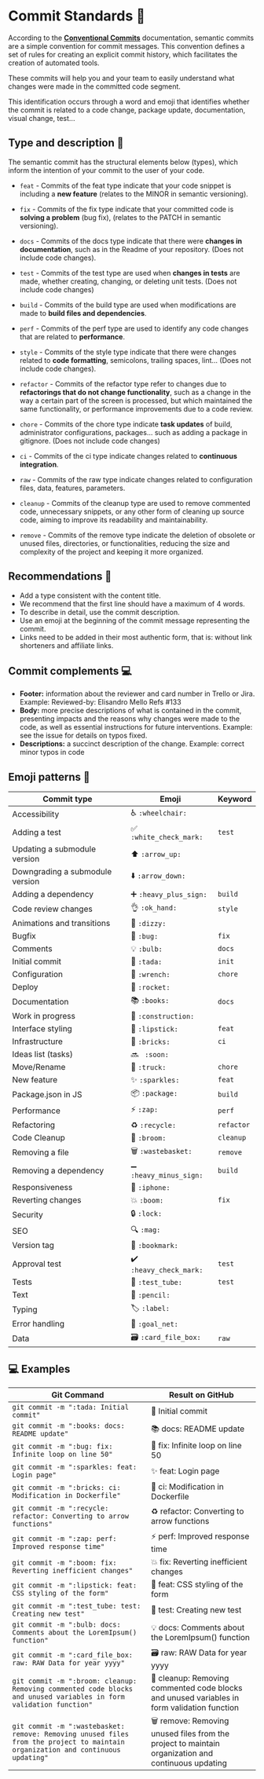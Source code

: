 # Commit Standards 📜

According to the **[Conventional Commits](https://www.conventionalcommits.org/en)** documentation, semantic commits are a simple convention for commit messages. This convention defines a set of rules for creating an explicit commit history, which facilitates the creation of automated tools.

These commits will help you and your team to easily understand what changes were made in the committed code segment.

This identification occurs through a word and emoji that identifies whether the commit is related to a code change, package update, documentation, visual change, test...

## Type and description 🦄

The semantic commit has the structural elements below (types), which inform the intention of your commit to the user of your code.

- `feat` - Commits of the feat type indicate that your code snippet is including a **new feature** (relates to the MINOR in semantic versioning).

- `fix` - Commits of the fix type indicate that your committed code is **solving a problem** (bug fix), (relates to the PATCH in semantic versioning).

- `docs` - Commits of the docs type indicate that there were **changes in documentation**, such as in the Readme of your repository. (Does not include code changes).

- `test` - Commits of the test type are used when **changes in tests** are made, whether creating, changing, or deleting unit tests. (Does not include code changes)

- `build` - Commits of the build type are used when modifications are made to **build files and dependencies**.

- `perf` - Commits of the perf type are used to identify any code changes that are related to **performance**.

- `style` - Commits of the style type indicate that there were changes related to **code formatting**, semicolons, trailing spaces, lint... (Does not include code changes).

- `refactor` - Commits of the refactor type refer to changes due to **refactorings that do not change functionality**, such as a change in the way a certain part of the screen is processed, but which maintained the same functionality, or performance improvements due to a code review.

- `chore` - Commits of the chore type indicate **task updates** of build, administrator configurations, packages... such as adding a package in gitignore. (Does not include code changes)

- `ci` - Commits of the ci type indicate changes related to **continuous integration**.

- `raw` - Commits of the raw type indicate changes related to configuration files, data, features, parameters.

- `cleanup` - Commits of the cleanup type are used to remove commented code, unnecessary snippets, or any other form of cleaning up source code, aiming to improve its readability and maintainability.

- `remove` - Commits of the remove type indicate the deletion of obsolete or unused files, directories, or functionalities, reducing the size and complexity of the project and keeping it more organized.

## Recommendations 🎉

- Add a type consistent with the content title.
- We recommend that the first line should have a maximum of 4 words.
- To describe in detail, use the commit description.
- Use an emoji at the beginning of the commit message representing the commit.
- Links need to be added in their most authentic form, that is: without link shorteners and affiliate links.

## Commit complements 💻

- **Footer:** information about the reviewer and card number in Trello or Jira. Example: Reviewed-by: Elisandro Mello Refs #133
- **Body:** more precise descriptions of what is contained in the commit, presenting impacts and the reasons why changes were made to the code, as well as essential instructions for future interventions. Example: see the issue for details on typos fixed.
- **Descriptions:** a succinct description of the change. Example: correct minor typos in code

## Emoji patterns 💈

<table>
    <thead>
        <tr>
            <th>Commit type</th>
            <th>Emoji</th>
            <th>Keyword</th>
        </tr>
    </thead>
 <tbody>
        <tr>
            <td>Accessibility</td>
            <td>♿ <code>:wheelchair:</code></td>
            <td></td>
        </tr>
        <tr>
            <td>Adding a test</td>
            <td>✅ <code>:white_check_mark:</code></td>
            <td><code>test</code></td>
        </tr>
        <tr>
            <td>Updating a submodule version</td>
            <td>⬆️ <code>:arrow_up:</code></td>
            <td></td>
        </tr>
        <tr>
            <td>Downgrading a submodule version</td>
            <td>⬇️ <code>:arrow_down:</code></td>
            <td></td>
        </tr>
        <tr>
            <td>Adding a dependency</td>
            <td>➕ <code>:heavy_plus_sign:</code></td>
            <td><code>build</code></td>
        </tr>
        <tr>
            <td>Code review changes</td>
            <td>👌 <code>:ok_hand:</code></td>
            <td><code>style</code></td>
        </tr>
        <tr>
            <td>Animations and transitions</td>
            <td>💫 <code>:dizzy:</code></td>
            <td></td>
        </tr>
        <tr>
            <td>Bugfix</td>
            <td>🐛 <code>:bug:</code></td>
            <td><code>fix</code></td>
        </tr>
        <tr>
            <td>Comments</td>
            <td>💡 <code>:bulb:</code></td>
            <td><code>docs</code></td>
        </tr>
        <tr>
            <td>Initial commit</td>
            <td>🎉 <code>:tada:</code></td>
            <td><code>init</code></td>
        </tr>
        <tr>
            <td>Configuration</td>
            <td>🔧 <code>:wrench:</code></td>
            <td><code>chore</code></td>
        </tr>
        <tr>
            <td>Deploy</td>
            <td>🚀 <code>:rocket:</code></td>
            <td></td>
        </tr>
        <tr>
            <td>Documentation</td>
            <td>📚 <code>:books:</code></td>
            <td><code>docs</code></td>
        </tr>
        <tr>
            <td>Work in progress</td>
            <td>🚧 <code>:construction:</code></td>
            <td></td>
        </tr>
        <tr>
            <td>Interface styling</td>
            <td>💄 <code>:lipstick:</code></td>
            <td><code>feat</code></td>
        </tr>
        <tr>
            <td>Infrastructure</td>
            <td>🧱 <code>:bricks:</code></td>
            <td><code>ci</code></td>
        </tr>
        <tr>
            <td>Ideas list (tasks)</td>
            <td>🔜 <code> :soon: </code></td>
            <td></td>
        </tr>
        <tr>
            <td>Move/Rename</td>
            <td>🚚 <code>:truck:</code></td>
            <td><code>chore</code></td>
        </tr>
        <tr>
            <td>New feature</td>
            <td>✨ <code>:sparkles:</code></td>
            <td><code>feat</code></td>
        </tr>
        <tr>
            <td>Package.json in JS</td>
            <td>📦 <code>:package:</code></td>
            <td><code>build</code></td>
        </tr>
        <tr>
            <td>Performance</td>
            <td>⚡ <code>:zap:</code></td>
            <td><code>perf</code></td>
        </tr>
        <tr>
                <td>Refactoring</td>
                <td>♻️ <code>:recycle:</code></td>
                <td><code>refactor</code></td>
        </tr>
        <tr>
            <td>Code Cleanup</td>
            <td>🧹 <code>:broom:</code></td>
            <td><code>cleanup</code></td>
        </tr>
        <tr>
            <td>Removing a file</td>
            <td>🗑️ <code>:wastebasket:</code></td>
            <td><code>remove</code></td>
        </tr>
        <tr>
            <td>Removing a dependency</td>
            <td>➖ <code>:heavy_minus_sign:</code></td>
            <td><code>build</code></td>
        </tr>
        <tr>
            <td>Responsiveness</td>
            <td>📱 <code>:iphone:</code></td>
            <td></td>
        </tr>
        <tr>
            <td>Reverting changes</td>
            <td>💥 <code>:boom:</code></td>
            <td><code>fix</code></td>
        </tr>
        <tr>
            <td>Security</td>
            <td>🔒️ <code>:lock:</code></td>
            <td></td>
        </tr>
        <tr>
            <td>SEO</td>
            <td>🔍️ <code>:mag:</code></td>
            <td></td>
        </tr>
        <tr>
            <td>Version tag</td>
            <td>🔖 <code>:bookmark:</code></td>
            <td></td>
        </tr>
        <tr>
            <td>Approval test</td>
            <td>✔️ <code>:heavy_check_mark:</code></td>
            <td><code>test</code></td>
        </tr>
        <tr>
            <td>Tests</td>
            <td>🧪 <code>:test_tube:</code></td>
            <td><code>test</code></td>
        </tr>
        <tr>
            <td>Text</td>
            <td>📝 <code>:pencil:</code></td>
            <td></td>
        </tr>
        <tr>
            <td>Typing</td>
            <td>🏷️ <code>:label:</code></td>
            <td></td>
        </tr>
        <tr>
            <td>Error handling</td>
            <td>🥅 <code>:goal_net:</code></td>
            <td></td>
        </tr>
        <tr>
            <td>Data</td>
            <td>🗃️ <code>:card_file_box:</code></td>
            <td><code>raw</code></td>
        </tr>
    </tbody>
</table>

## 💻 Examples

<table>
    <thead>
        <tr>
            <th>Git Command</th>
            <th>Result on GitHub</th>
        </tr>
    </thead>
 <tbody>
        <tr>
            <td>
                <code>git commit -m ":tada: Initial commit"</code>
            </td>
            <td>🎉 Initial commit</td>
        </tr>
        <tr>
            <td>
                <code>git commit -m ":books: docs: README update"</code>
            </td>
            <td>📚 docs: README update</td>
        </tr>
        <tr>
            <td>
                <code>git commit -m ":bug: fix: Infinite loop on line 50"</code>
            </td>
            <td>🐛 fix: Infinite loop on line 50</td>
        </tr>
        <tr>
            <td>
                <code>git commit -m ":sparkles: feat: Login page"</code>
            </td>
            <td>✨ feat: Login page</td>
        </tr>
        <tr>
            <td>
                <code>git commit -m ":bricks: ci: Modification in Dockerfile"</code>
            </td>
            <td>🧱 ci: Modification in Dockerfile</td>
        </tr>
        <tr>
            <td>
                <code>git commit -m ":recycle: refactor: Converting to arrow functions"</code>
            </td>
            <td>♻️ refactor: Converting to arrow functions</td>
        </tr>
        <tr>
            <td>
                <code>git commit -m ":zap: perf: Improved response time"</code>
            </td>
            <td>⚡ perf: Improved response time</td>
        </tr>
        <tr>
            <td>
                <code>git commit -m ":boom: fix: Reverting inefficient changes"</code>
            </td>
            <td>💥 fix: Reverting inefficient changes</td>
        </tr>
        <tr>
            <td>
                <code>git commit -m ":lipstick: feat: CSS styling of the form"</code>
            </td>
            <td>💄 feat: CSS styling of the form</td>
        </tr>
        <tr>
            <td>
                <code>git commit -m ":test_tube: test: Creating new test"</code>
            </td>
            <td>🧪 test: Creating new test</td>
        </tr>
        <tr>
            <td>
                <code>git commit -m ":bulb: docs: Comments about the LoremIpsum() function"</code>
            </td>
            <td>💡 docs: Comments about the LoremIpsum() function</td>
        </tr>
        <tr>
            <td>
                <code>git commit -m ":card_file_box: raw: RAW Data for year yyyy"</code>
            </td>
            <td>🗃️ raw: RAW Data for year yyyy</td>
        </tr>
        <tr>
            <td>
                <code>git commit -m ":broom: cleanup: Removing commented code blocks and unused variables in form validation function"</code>
            </td>
            <td>🧹 cleanup: Removing commented code blocks and unused variables in form validation function</td>
        </tr>
        <tr>
            <td>
                <code>git commit -m ":wastebasket: remove: Removing unused files from the project to maintain organization and continuous updating"</code>
            </td>
            <td>🗑️ remove: Removing unused files from the project to maintain organization and continuous updating</td>
        </tr>
    </tbody>
</table>
